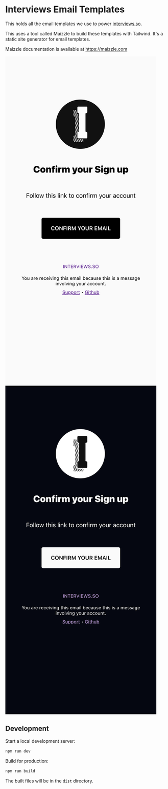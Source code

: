 # Interviews Email Templates

This holds all the email templates we use to power [interviews.so](https://interviews.so).

This uses a tool called Maizzle to build these templates with Tailwind. It's a static site generator for email templates.

Maizzle documentation is available at https://maizzle.com

![Light Confirm Sign Up](./resources/images/light.png) ![Dark Confirm Sign Up](./resources/images/dark.png)

## Development

Start a local development server:

```sh
npm run dev
```

Build for production:

```sh
npm run build
```

The built files will be in the `dist` directory.
